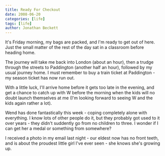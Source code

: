 ```yaml
---
title: Ready For Checkout
date: 2008-06-20
categories: [life]
tags: [life]
author: Jonathan Beckett
---
```


It's Friday morning, my bags are packed, and I'm ready to get out of here. Just the small matter of the rest of the day sat in a classroom before heading home.

The journey will take me back into London (about an hour), then a trudge through the streets to Paddington (another half an hour), followed by my usual journey home. I must remember to buy a train ticket at Paddington - my season ticket has now run out.

With a little luck, I'll arrive home before it gets too late in the evening, and get a chance to catch up with W before the morning when the kids will no doubt launch themselves at me (I'm looking forward to seeing W and the kids again rather a lot).

Wend has done fantastically this week - coping completely alone with everything. I know lots of other people do it, but they probably got used to it over years - they didn't suddently go from no children to three. I wonder if I can get her a medal or something from somewhere?

I received a photo in my email last night - our eldest now has no front teeth, and is about the proudest little girl I've ever seen - she knows she's growing up.